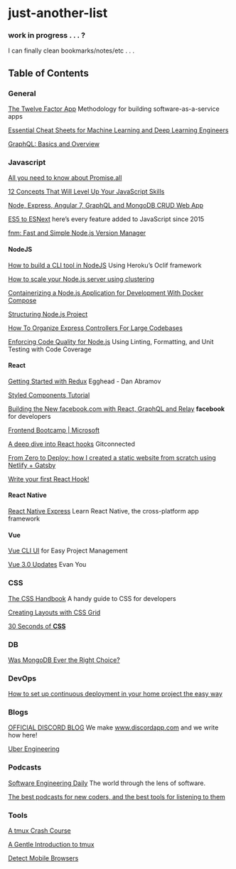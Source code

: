 # just-another-list

### work in progress . . . ?


I can finally clean bookmarks/notes/etc . . .


## Table of Contents

### General

[The Twelve Factor App](https://12factor.net/) Methodology for building software-as-a-service apps

[Essential Cheat Sheets for Machine Learning and Deep Learning Engineers](https://startupsventurecapital.com/essential-cheat-sheets-for-machine-learning-and-deep-learning-researchers-efb6a8ebd2e5) 

[GraphQL: Basics and Overview](https://levelup.gitconnected.com/graphql-basics-469c7d8db1a6) 



### Javascript

[All you need to know about Promise.all](https://medium.freecodecamp.org/promise-all-in-javascript-with-example-6c8c5aea3e32) 

[12 Concepts That Will Level Up Your JavaScript Skills](https://hackernoon.com/12-javascript-concepts-that-will-level-up-your-development-skills-b37d16ad7104) 

[Node, Express, Angular 7, GraphQL and MongoDB CRUD Web App](https://www.djamware.com/post/5c75d68880aca754f7a9d1ed/node-express-angular-7-graphql-and-mongodb-crud-web-app) 

[ES5 to ESNext](https://medium.freecodecamp.org/es5-to-esnext-heres-every-feature-added-to-javascript-since-2015-d0c255e13c6e) here’s every feature added to JavaScript since 2015

[fnm: Fast and Simple Node.js Version Manager](https://hackernoon.com/fnm-fast-and-simple-node-js-version-manager-df82c37d4e87) 




#### NodeJS

[How to build a CLI tool in NodeJS](https://medium.freecodecamp.org/how-to-build-a-cli-tool-in-nodejs-bc4f67d898ec) Using Heroku’s Oclif framework

[How to scale your Node.js server using clustering](https://medium.freecodecamp.org/how-to-scale-your-node-js-server-using-clustering-c8d43c656e8f) 

[Containerizing a Node.js Application for Development With Docker Compose](https://www.digitalocean.com/community/tutorials/containerizing-a-node-js-application-for-development-with-docker-compose) 

[Structuring Node.js Project](https://dev.to/vukhanhtruong/structuring-nodejs-project-204e) 

[How To Organize Express Controllers For Large Codebases](https://medium.freecodecamp.org/how-to-organize-express-controllers-for-large-codebases-2d8284bbf817) 

[Enforcing Code Quality for Node.js](https://hackernoon.com/enforcing-code-quality-for-node-js-c3b837d7ae17) Using Linting, Formatting, and Unit Testing with Code Coverage



#### React

[Getting Started with Redux](https://egghead.io/courses/getting-started-with-redux) Egghead - Dan Abramov

[Styled Components Tutorial](https://www.robinwieruch.de/react-styled-components/) 

[Building the New facebook.com with React, GraphQL and Relay](https://developers.facebook.com/videos/2019/building-the-new-facebookcom-with-react-graphql-and-relay/) __facebook__ for developers

[Frontend Bootcamp | Microsoft](https://microsoft.github.io/frontend-bootcamp/) 

[A deep dive into React hooks](https://levelup.gitconnected.com/dissecting-react-hooks-how-to-use-them-and-are-they-replacing-redux-4bb96fa7569d) Gitconnected

[From Zero to Deploy: how I created a static website from scratch using Netlify + Gatsby](https://medium.freecodecamp.org/from-zero-to-deploy-how-i-created-a-static-website-from-scratch-using-netlify-gatsby-ebca82612ffd)

[Write your first React Hook!](https://hashnode.com/post/write-your-first-react-hook-cjrt8lfci00aw18s1z8v9s06n)




####  React Native

[React Native Express](http://www.reactnativeexpress.com/) Learn React Native, the cross-platform app framework



#### Vue

[Vue CLI UI](https://auth0.com/blog/vue-cli-ui-for-easy-project-management/)  for Easy Project Management

[Vue 3.0 Updates](https://www.vuemastery.com/conferences/vueconf-toronto-2018/vue-3-0-updates/)  Evan You



### CSS

[The CSS Handbook](https://medium.freecodecamp.org/the-css-handbook-a-handy-guide-to-css-for-developers-b56695917d11) A handy guide to CSS for developers

[Creating Layouts with CSS Grid](https://www.sitepoint.com/creating-css-grid-layouts/)

[30 Seconds of __CSS__](https://30-seconds.github.io/30-seconds-of-css/)


### DB

[Was MongoDB Ever the Right Choice?](https://www.simplethread.com/was-mongodb-ever-the-right-choice/) 


### DevOps

[How to set up continuous deployment in your home project the easy way](https://medium.freecodecamp.org/how-to-set-up-continuous-deployment-in-your-home-project-the-easy-way-41b84a467eed) 






### Blogs

[OFFICIAL DISCORD BLOG](https://blog.discordapp.com/)  We make www.discordapp.com and we write how here!

[Uber Engineering](https://eng.uber.com/)


### Podcasts

[Software Engineering Daily](https://softwareengineeringdaily.com/category/all-episodes/exclusive-content/Podcast/)  The world through the lens of software. 

[The best podcasts for new coders, and the best tools for listening to them](https://medium.freecodecamp.org/the-best-podcasts-for-new-coders-and-the-best-tools-for-listening-to-them-df393b1c8dc) 



### Tools

[A tmux Crash Course](https://thoughtbot.com/blog/a-tmux-crash-course) 

[A Gentle Introduction to tmux](https://hackernoon.com/a-gentle-introduction-to-tmux-8d784c404340) 

[Detect Mobile Browsers](http://detectmobilebrowsers.com/) 










